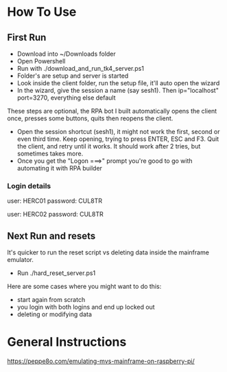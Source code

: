 # How To Use
## First Run
- Download into ~/Downloads folder
- Open Powershell
- Run with ./download_and_run_tk4_server.ps1
- Folder's are setup and server is started
- Look inside the client folder, run the setup file, it'll auto open the wizard
- In the wizard, give the session a name (say sesh1). Then ip="localhost" port=3270, everything else default

These steps are optional, the RPA bot I built automatically opens the client once, presses some buttons, quits then reopens the client.
- Open the session shortcut (sesh1), it might not work the first, second or even third time. Keep opening, trying to press ENTER, ESC and F3. Quit the client, and retry until it works. It should work after 2 tries, but sometimes takes more.
- Once you get the "Logon ===>" prompt you're good to go with automating it with RPA builder

### Login details
user: HERC01
password: CUL8TR

user: HERC02
password: CUL8TR

## Next Run and resets
It's quicker to run the reset script vs deleting data inside the mainframe emulator.
- Run ./hard_reset_server.ps1

Here are some cases where you might want to do this: 
- start again from scratch
- you login with both logins and end up locked out
- deleting or modifying data

# General Instructions
https://peppe8o.com/emulating-mvs-mainframe-on-raspberry-pi/
